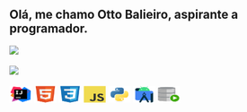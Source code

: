 ## Olá, me chamo Otto Balieiro, aspirante a programador.




<div>
<a href="#">
<img height="180em" src="https://github-readme-stats.vercel.app/api/top-langs/?username=ottobalieiro&langs_count=8&theme=dark"
</div>

<div><br>
  <a href="https://www.linkedin.com/in/otto-balieiro" target="_blank"><img src="https://img.shields.io/badge/-LinkedIn-%230077B5?style=for-the-badge&logo=linkedin&logoColor=white" target="_blank"></a> 
</div>

<div style="display: inline_block"><br>
  <img align="center" alt="otto-intellij" height="30" width="40" src="https://raw.githubusercontent.com/devicons/devicon/6910f0503efdd315c8f9b858234310c06e04d9c0/icons/intellij/intellij-original.svg">
  <img align="center" alt="otto-html5" height="30" width="40" src="https://raw.githubusercontent.com/devicons/devicon/6910f0503efdd315c8f9b858234310c06e04d9c0/icons/html5/html5-original.svg">
  <img align="center" alt="otto-css3" height="30" width="40" src="https://raw.githubusercontent.com/devicons/devicon/6910f0503efdd315c8f9b858234310c06e04d9c0/icons/css3/css3-original.svg">
  <img align="center" alt="otto-javascript" height="30" width="40" src="https://raw.githubusercontent.com/devicons/devicon/6910f0503efdd315c8f9b858234310c06e04d9c0/icons/javascript/javascript-original.svg">
  <img align="center" alt="otto-python" height="30" width="40" src="https://raw.githubusercontent.com/devicons/devicon/master/icons/python/python-original.svg">
  <img align="center" alt="otto-androidstudio" height="30" width="40" src="https://raw.githubusercontent.com/devicons/devicon/master/icons/androidstudio/androidstudio-original.svg">
  <img align="center" alt="otto-sqldeveloper" height="30" width="40" src="https://raw.githubusercontent.com/devicons/devicon/6910f0503efdd315c8f9b858234310c06e04d9c0/icons/sqldeveloper/sqldeveloper-original.svg">

</div>
